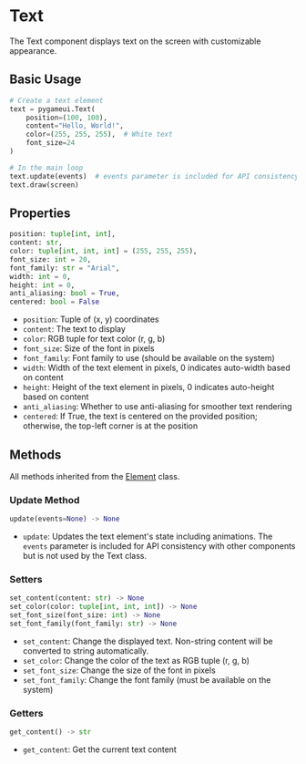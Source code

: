 # Text

The Text component displays text on the screen with customizable appearance.

## Basic Usage

```python
# Create a text element
text = pygameui.Text(
    position=(100, 100),
    content="Hello, World!",
    color=(255, 255, 255),  # White text
    font_size=24
)

# In the main loop
text.update(events)  # events parameter is included for API consistency
text.draw(screen)
```

## Properties

```python
position: tuple[int, int],
content: str,
color: tuple[int, int, int] = (255, 255, 255),
font_size: int = 20,
font_family: str = "Arial",
width: int = 0,
height: int = 0,
anti_aliasing: bool = True,
centered: bool = False
```

- `position`: Tuple of (x, y) coordinates
- `content`: The text to display
- `color`: RGB tuple for text color (r, g, b)
- `font_size`: Size of the font in pixels
- `font_family`: Font family to use (should be available on the system)
- `width`: Width of the text element in pixels, 0 indicates auto-width based on content
- `height`: Height of the text element in pixels, 0 indicates auto-height based on content
- `anti_aliasing`: Whether to use anti-aliasing for smoother text rendering
- `centered`: If True, the text is centered on the provided position; otherwise, the top-left corner is at the position

## Methods

All methods inherited from the [Element](element.md) class.

### Update Method

```python
update(events=None) -> None
```

- `update`: Updates the text element's state including animations. The `events` parameter is included for API consistency with other components but is not used by the Text class.

### Setters

```python
set_content(content: str) -> None
set_color(color: tuple[int, int, int]) -> None
set_font_size(font_size: int) -> None
set_font_family(font_family: str) -> None
```

- `set_content`: Change the displayed text. Non-string content will be converted to string automatically.
- `set_color`: Change the color of the text as RGB tuple (r, g, b)
- `set_font_size`: Change the size of the font in pixels
- `set_font_family`: Change the font family (must be available on the system)

### Getters

```python
get_content() -> str
```

- `get_content`: Get the current text content

